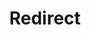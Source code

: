 ﻿---
layout: src/layouts/Redirect.astro
title: Redirect
redirect: https://octopus.com/docs/octopus-rest-api/cli/octopus-worker-ssh-view
pubDate:  2023-01-01
navSearch: false
navSitemap: false
navMenu: false
---
